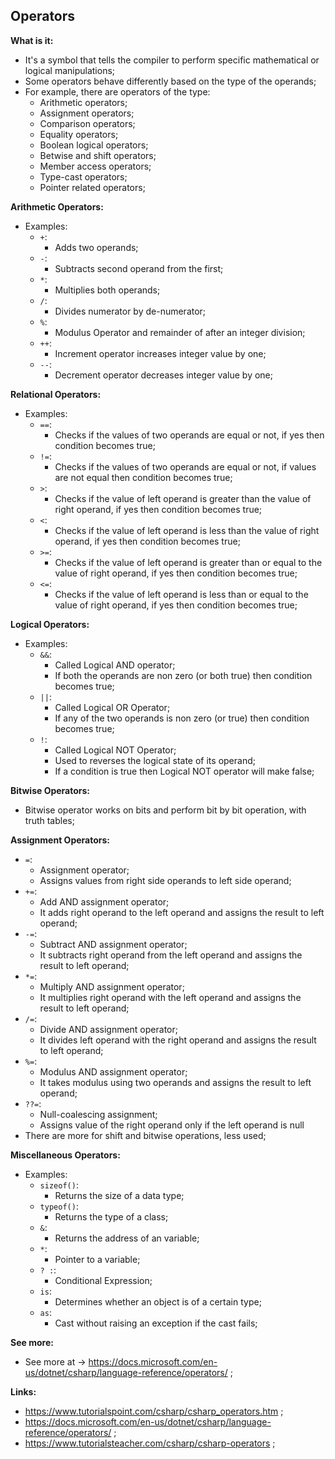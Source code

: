 ## Operators

**What is it:**

- It's a symbol that tells the compiler to perform specific mathematical or logical manipulations;
- Some operators behave differently based on the type of the operands;
- For example, there are operators of the type:
  - Arithmetic operators;
  - Assignment operators;
  - Comparison operators;
  - Equality operators;
  - Boolean logical operators;
  - Betwise and shift operators;
  - Member access operators;
  - Type-cast operators;
  - Pointer related operators;

**Arithmetic Operators:**

- Examples:
  - `+`:
    - Adds two operands;
  - `-`:
    - Subtracts second operand from the first;
  - `*`:
    - Multiplies both operands;
  - `/`:
    - Divides numerator by de-numerator;
  - `%`:
    - Modulus Operator and remainder of after an integer division;
  - `++`:
    - Increment operator increases integer value by one;
  - `--`:
    - Decrement operator decreases integer value by one;

**Relational Operators:**

- Examples:
  - `==`:
    - Checks if the values of two operands are equal or not, if yes then condition becomes true;
  - `!=`:
    - Checks if the values of two operands are equal or not, if values are not equal then condition becomes true;
  - `>`:
    - Checks if the value of left operand is greater than the value of right operand, if yes then condition becomes true;
  - `<`:
    - Checks if the value of left operand is less than the value of right operand, if yes then condition becomes true;
  - `>=`:
    - Checks if the value of left operand is greater than or equal to the value of right operand, if yes then condition becomes true;
  - `<=`:
    - Checks if the value of left operand is less than or equal to the value of right operand, if yes then condition becomes true;

**Logical Operators:**

- Examples:
  - `&&`:
    - Called Logical AND operator;
    - If both the operands are non zero (or both true) then condition becomes true;
  - `||`:
    - Called Logical OR Operator;
    - If any of the two operands is non zero (or true) then condition becomes true;
  - `!`:
    - Called Logical NOT Operator;
    - Used to reverses the logical state of its operand;
    - If a condition is true then Logical NOT operator will make false;

**Bitwise Operators:**

- Bitwise operator works on bits and perform bit by bit operation, with truth tables;

**Assignment Operators:**

- `=`:
  - Assignment operator;
  - Assigns values from right side operands to left side operand;
- `+=`:
  - Add AND assignment operator;
  - It adds right operand to the left operand and assigns the result to left operand;
- `-=`:
  - Subtract AND assignment operator;
  - It subtracts right operand from the left operand and assigns the result to left operand;
- `*=`:
  - Multiply AND assignment operator;
  - It multiplies right operand with the left operand and assigns the result to left operand;
- `/=`:
  - Divide AND assignment operator;
  - It divides left operand with the right operand and assigns the result to left operand;
- `%=`:
  - Modulus AND assignment operator;
  - It takes modulus using two operands and assigns the result to left operand;
- `??=`:
  - Null-coalescing assignment;
  - Assigns value of the right operand only if the left operand is null
- There are more for shift and bitwise operations, less used;

**Miscellaneous Operators:**

- Examples:
  - `sizeof()`:
    - Returns the size of a data type;
  - `typeof()`:
    - Returns the type of a class;
  - `&`:
    - Returns the address of an variable;
  - `*`:
    - Pointer to a variable;
  - `? :`:
    - Conditional Expression;
  - `is`:
    - Determines whether an object is of a certain type;
  - `as`:
    - Cast without raising an exception if the cast fails;

**See more:**

- See more at -> https://docs.microsoft.com/en-us/dotnet/csharp/language-reference/operators/ ;

**Links:**

- https://www.tutorialspoint.com/csharp/csharp_operators.htm ;
- https://docs.microsoft.com/en-us/dotnet/csharp/language-reference/operators/ ;
- https://www.tutorialsteacher.com/csharp/csharp-operators ;

